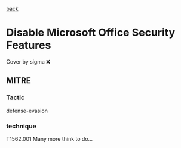 [back](../index.md)
# Disable Microsoft Office Security Features
Cover by sigma :x: 
## MITRE
### Tactic
defense-evasion
### technique
T1562.001
Many more think to do...